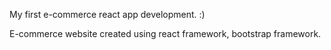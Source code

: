 My first e-commerce react app development. :)

E-commerce website created using react framework, bootstrap framework.
